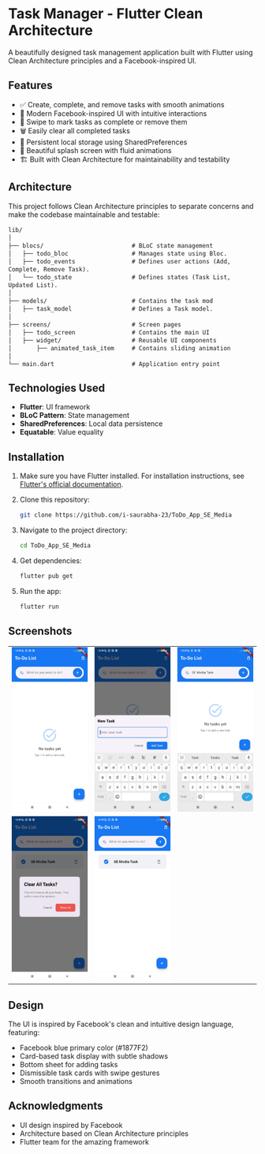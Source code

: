 # Task Manager - Flutter Clean Architecture

A beautifully designed task management application built with Flutter using Clean Architecture principles and a Facebook-inspired UI.

## Features

- ✅ Create, complete, and remove tasks with smooth animations
- 🎨 Modern Facebook-inspired UI with intuitive interactions
- 🔄 Swipe to mark tasks as complete or remove them
- 🗑️ Easily clear all completed tasks
- 💾 Persistent local storage using SharedPreferences
- 📱 Beautiful splash screen with fluid animations
- 🏗️ Built with Clean Architecture for maintainability and testability

## Architecture

This project follows Clean Architecture principles to separate concerns and make the codebase maintainable and testable:

```
lib/
│
├── blocs/                         # BLoC state management
│   ├── todo_bloc                  # Manages state using Bloc.
│   ├── todo_events                # Defines user actions (Add, Complete, Remove Task).
│   └── todo_state                 # Defines states (Task List, Updated List).
│
├── models/                        # Contains the task mod
│   ├── task_model                 # Defines a Task model.
│
├── screens/                       # Screen pages
│   ├── todo_screen                # Contains the main UI
│   ├── widget/                    # Reusable UI components
│       ├── animated_task_item     # Contains sliding animation
│
└── main.dart                      # Application entry point
```

## Technologies Used

- **Flutter**: UI framework
- **BLoC Pattern**: State management
- **SharedPreferences**: Local data persistence
- **Equatable**: Value equality

## Installation

1. Make sure you have Flutter installed. For installation instructions, see [Flutter's official documentation](https://flutter.dev/docs/get-started/install).

2. Clone this repository:
   ```bash
   git clone https://github.com/i-saurabha-23/ToDo_App_SE_Media
   ```

3. Navigate to the project directory:
   ```bash
   cd ToDo_App_SE_Media
   ```

4. Get dependencies:
   ```bash
   flutter pub get
   ```

5. Run the app:
   ```bash
   flutter run
   ```

## Screenshots

<table>
  <tr>
    <td><img src="./screenshots/mainPage.jpg" width="200"/></td>
    <td><img src="./screenshots/addTask1.jpg" width="200"/></td>
    <td><img src="./screenshots/addTask2.jpg" width="200"/></td>
  </tr>
  <tr>
    <td><img src="./screenshots/clearTask.jpg" width="200"/></td>
    <td><img src="./screenshots/completedTask.jpg" width="200"/></td>
  </tr>
</table>

## Design

The UI is inspired by Facebook's clean and intuitive design language, featuring:

- Facebook blue primary color (#1877F2)
- Card-based task display with subtle shadows
- Bottom sheet for adding tasks
- Dismissible task cards with swipe gestures
- Smooth transitions and animations

## Acknowledgments

- UI design inspired by Facebook
- Architecture based on Clean Architecture principles
- Flutter team for the amazing framework